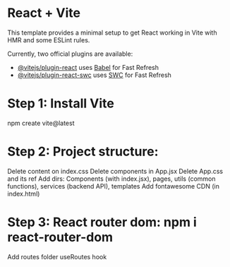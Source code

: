 # React + Vite

This template provides a minimal setup to get React working in Vite with HMR and some ESLint rules.

Currently, two official plugins are available:

- [@vitejs/plugin-react](https://github.com/vitejs/vite-plugin-react/blob/main/packages/plugin-react/README.md) uses [Babel](https://babeljs.io/) for Fast Refresh
- [@vitejs/plugin-react-swc](https://github.com/vitejs/vite-plugin-react-swc) uses [SWC](https://swc.rs/) for Fast Refresh

# Step 1: Install Vite

npm create vite@latest

# Step 2: Project structure:

Delete content on index.css
Delete components in App.jsx
Delete App.css and its ref
Add dirs: Components (with index.jsx), pages, utils (common functions), services (backend API), templates
Add fontawesome CDN (in index.html)

# Step 3: React router dom: npm i react-router-dom

Add routes folder
useRoutes hook
